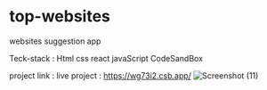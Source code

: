 # top-websites
websites suggestion app


Teck-stack : Html css react javaScript CodeSandBox

project link : live project : https://wg73i2.csb.app/
![Screenshot (11)](https://user-images.githubusercontent.com/106957781/193869405-604890ed-8771-4713-8ad4-4ece99199010.png)
